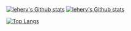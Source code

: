 [![leherv's Github stats](https://github-readme-stats.vercel.app/api?username=leherv&show_icons=true&theme=dark#gh-dark-mode-only)](https://github.com/anuraghazra/github-readme-stats#gh-dark-mode-only)
[![leherv's Github stats](https://github-readme-stats.vercel.app/api?username=leherv&show_icons=true&theme=default#gh-light-mode-only)](https://github.com/anuraghazra/github-readme-stats#gh-light-mode-only)

[![Top Langs](https://github-readme-stats.vercel.app/api/top-langs/?username=leherv&theme=dark#gh-dark-mode-only)](https://github.com/anuraghazra/github-readme-stats)
